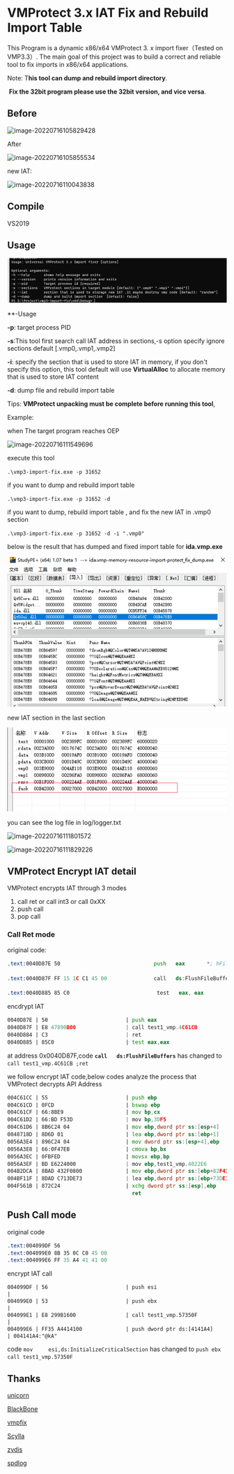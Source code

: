 # VMProtect 3.x IAT Fix and Rebuild Import Table

This Program is a dynamic x86/x64 VMProtect 3. x import fixer（Tested on VMP3.3）. The main goal of this project was to build a correct and reliable tool to fix imports in x86/x64 applications.

Note: T**his tool can dump and rebuild import directory**. 

​	 **Fix the 32bit program please use the 32bit version, and vice versa**.





## Before

![image-20220716105829428](README.assets/image-20220716105829428.png)

After

![image-20220716105855534](README.assets/image-20220716105855534.png)

new IAT:

![image-20220716110043838](README.assets/image-20220716110043838.png)

## Compile

VS2019

## Usage

![image-20220723214955839](README.assets/image-20220723214955839.png)

**-Usage



**-p**: target process PID

**-s**:This tool first search call IAT address in sections,-s option specify ignore sections default [.vmp0,.vmp1,.vmp2]

**-i**: specify the section that is used to store IAT in memory, if you don't specify this option, this tool default will use **VirtualAlloc** to allocate memory that is used to store IAT content

**-d**: dump file and rebuild import table

Tips: **VMProtect unpacking must be complete before running this tool**,

Example:

when The target program reaches  OEP

![image-20220716111549696]( README.assets/image-20220716111549696.png)

execute this tool

 `.\vmp3-import-fix.exe -p 31652`

if you want to dump and rebuild import table

`.\vmp3-import-fix.exe -p 31652 -d`

if you want to  dump, rebuild import table , and fix the new IAT in .vmp0 section

`.\vmp3-import-fix.exe -p 31652 -d -i ".vmp0"`

below is the result that has dumped and fixed import table for **ida.vmp.exe**



![image-20220723215541893](README.assets/image-20220723215541893.png)

new IAT section in the last section

![image-20220723215557934](README.assets/image-20220723215557934.png)





you can see the  log file in log/logger.txt 

![image-20220716111801572](README.assets/image-20220716111801572.png)

![image-20220716111829226](README.assets/image-20220716111829226.png)







## VMProtect Encrypt IAT detail



VMProtect encrypts IAT through 3 modes

1. call ret or call int3 or call 0xXX
2. push call
3. pop call



### Call Ret mode



original code:

```asm
.text:0040D87E 50                              push   eax       *; hFile*

.text:0040D87F FF 15 1C C1 45 00               call   ds:FlushFileBuffers

.text:0040D885 85 C0                            test   eax, eax
```

encdrypt IAT

```asm
0040D87E | 50                         | push eax                                                   |
0040D87F | E8 47890B00                | call test1_vmp.4C61CB                                      |
0040D884 | C3                         | ret                                                        |
0040D885 | 85C0                       | test eax,eax                                               |
```

at address 0x0040D87F,code **`call   ds:FlushFileBuffers`** has changed to `call test1_vmp.4C61CB ;ret`



we follow encrypt IAT code,below codes analyze the process that VMProtect decrypts API Address

```asm
004C61CC | 55                         | push ebp                                                   |保存ebp
004C61CD | 0FCD                       | bswap ebp                                                  |
004C61CF | 66:8BE9                    | mov bp,cx                                                  |
004C61D2 | 66:BD F53D                 | mov bp,3DF5                                                |
004C61D6 | 8B6C24 04                  | mov ebp,dword ptr ss:[esp+4]                               |ebp=call返回地址
0048718D | 8D6D 01                    | lea ebp,dword ptr ss:[ebp+1]                               |ebp=call返回地址+1
0056A3E4 | 896C24 04                  | mov dword ptr ss:[esp+4],ebp                               |[esp+4]=call返回地址+1
0056A3E8 | 66:0F47EB                  | cmova bp,bx                                                |
0056A3EC | 0FBFED                     | movsx ebp,bp                                               |
0056A3EF | BD E6224000                | mov ebp,test1_vmp.4022E6                                   |
004B2DCA | 8BAD 432F0800              | mov ebp,dword ptr ss:[ebp+82F43]                           |
004BF11F | 8DAD C713DE73              | lea ebp,dword ptr ss:[ebp+73DE13C7]                        |
004F561B | 872C24                     | xchg dword ptr ss:[esp],ebp                                |恢复ebp，esp[0]=api地址
                                        ret                                                         |ret返回到Api
```



## Push Call  mode

original code

```asm
.text:004099DF 56                                                           push    esi
.text:004099E0 8B 35 0C C0 45 00                                            mov     esi,ds:InitializeCriticalSection
.text:004099E6 FF 35 A4 41 41 00                                            push    lpCriticalSection ; lpCriticalSection

```

encrypt IAT call 

```code
004099DF | 56                         | push esi                                                   |
004099E0 | 53                         | push ebx                                                   |
004099E1 | E8 299B1600                | call test1_vmp.57350F                                      |
004099E6 | FF35 A4414100              | push dword ptr ds:[4141A4]                                 | 004141A4:"@kA"
```

code `mov     esi,ds:InitializeCriticalSection` has changed to `push ebx  call test1_vmp.57350F` 







## Thanks

[unicorn](https://github.com/unicorn-engine/unicorn)

[BlackBone](https://github.com/DarthTon/Blackbone.git)

[vmpfix](https://github.com/archercreat/vmpfix)

[Scylla](https://github.com/NtQuery/Scylla)

[zydis](https://github.com/zyantific/zydis.git)

[spdlog](https://github.com/gabime/spdlog.git)	